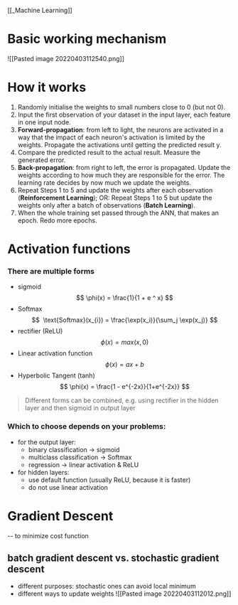 [[_Machine Learning]]
# Basic working mechanism
![[Pasted image 20220403112540.png]]
# How it works
1. Randomly initialise the weights to small numbers close to 0 (but not 0).
2. Input the first observation of your dataset in the input layer, each feature in one input node.
3. **Forward-propagation**: from left to light, the neurons are activated in a way that the impact of each neuron's activation is limited by the weights. Propagate the activations until getting the predicted result y.
4. Compare the predicted result to the actual result. Measure the generated error.
5. **Back-propagation**: from right to left, the error is propagated. Update the weights according to how much they are responsible for the error. The learning rate decides by now much we update the weights.
6. Repeat Steps 1 to 5 and update the weights after each observation (**Reinforcement Learning**); OR: Repeat Steps 1 to 5 but update the weights only after a batch of observations (**Batch Learning**).
7. When the whole training set passed through the ANN, that makes an epoch. Redo more epochs. 

# Activation functions
### There are multiple forms
- sigmoid 
$$
\phi(x) = \frac{1}{1 + e ^ x}
$$
- Softmax
$$
 \text{Softmax}(x_{i}) = \frac{\exp(x_i)}{\sum_j \exp(x_j)}
$$
- rectifier (ReLU)
$$
\phi(x) = max(x, 0)
$$
- Linear activation function
$$
\phi(x) = ax + b
$$
- Hyperbolic Tangent (tanh)
$$
\phi(x) = \frac{1 - e^{-2x}}{1+e^{-2x}}
$$
> Different forms can be combined, e.g. using rectifier in the hidden layer and then sigmoid in output layer

### Which to choose depends on your problems:
- for the output layer:
	- binary classification -> sigmoid
	- multiclass classification -> Softmax
	- regression -> linear activation & ReLU
- for hidden layers: 
	- use default function (usually ReLU, because it is faster)
	- do not use linear activation

# Gradient Descent
-- to minimize cost function
## batch gradient descent vs. stochastic gradient descent
- different purposes: stochastic ones can avoid local minimum 
- different ways to update weights
![[Pasted image 20220403112012.png]]
